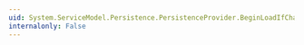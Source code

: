 ```yaml
---
uid: System.ServiceModel.Persistence.PersistenceProvider.BeginLoadIfChanged(System.TimeSpan,System.Object,System.AsyncCallback,System.Object)
internalonly: False
---
```

